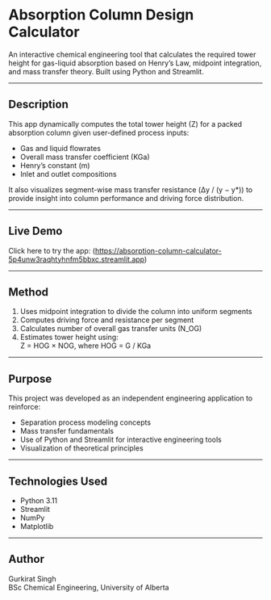 # Absorption Column Design Calculator

An interactive chemical engineering tool that calculates the required tower height for gas-liquid absorption based on Henry’s Law, midpoint integration, and mass transfer theory. Built using Python and Streamlit.

---

## Description 

This app dynamically computes the total tower height (Z) for a packed absorption column given user-defined process inputs:

- Gas and liquid flowrates  
- Overall mass transfer coefficient (KGa)  
- Henry’s constant (m)  
- Inlet and outlet compositions

It also visualizes segment-wise mass transfer resistance (Δy / (y − y*)) to provide insight into column performance and driving force distribution.

---

## Live Demo

Click here to try the app: (https://absorption-column-calculator-5p4unw3raqhtyhnfm5bbxc.streamlit.app)


---

## Method

1. Uses midpoint integration to divide the column into uniform segments  
2. Computes driving force and resistance per segment  
3. Calculates number of overall gas transfer units (N_OG)  
4. Estimates tower height using:  
   Z = HOG × NOG, where HOG = G / KGa

---


## Purpose

This project was developed as an independent engineering application to reinforce:
- Separation process modeling concepts  
- Mass transfer fundamentals  
- Use of Python and Streamlit for interactive engineering tools  
- Visualization of theoretical principles

---

## Technologies Used

- Python 3.11  
- Streamlit  
- NumPy  
- Matplotlib

---

## Author

Gurkirat Singh  
BSc Chemical Engineering, University of Alberta

